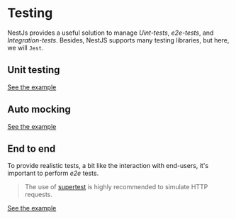 # Testing

NestJs provides a useful solution to manage _Uint-tests_, _e2e-tests_, and _Integration-tests_.
Besides, NestJS supports many testing libraries, but here, we will `Jest`.

## Unit testing

[See the example](./app.controller.spec.ts#L45)

## Auto mocking

[See the example](./app.controller.spec.ts#L53)

## End to end

To provide realistic tests, a bit like the interaction with end-users, it's important to perform _e2e_ tests.

> The use of [supertest](https://github.com/visionmedia/supertest) is highly recommended to simulate HTTP requests.

[See the example](../test/app-alternative.e2e-spec.ts)
